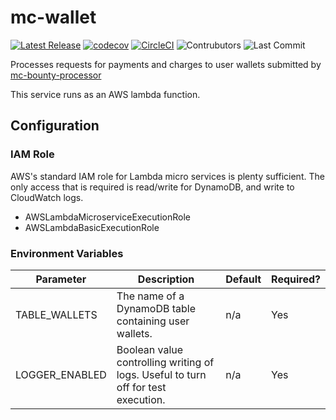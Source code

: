 # mc-wallet
[![Latest Release](https://img.shields.io/github/v/release/Ubunfu/mc-wallet)](https://github.com/Ubunfu/mc-wallet/releases)
[![codecov](https://codecov.io/gh/Ubunfu/mc-wallet/branch/master/graph/badge.svg?token=258GHULYE1)](https://codecov.io/gh/Ubunfu/mc-wallet)
[![CircleCI](https://img.shields.io/circleci/build/github/Ubunfu/mc-wallet?logo=circleci)](https://app.circleci.com/pipelines/github/Ubunfu/mc-wallet)
![Contrubutors](https://img.shields.io/github/contributors/Ubunfu/mc-wallet?color=blue)
![Last Commit](https://img.shields.io/github/last-commit/Ubunfu/mc-wallet)

Processes requests for payments and charges to user wallets submitted by [mc-bounty-processor](https://github.com/Ubunfu/mc-bounty-processor) 

This service runs as an AWS lambda function.

## Configuration
### IAM Role
AWS's standard IAM role for Lambda micro services is plenty sufficient. The only access that is required is read/write for DynamoDB, and write to CloudWatch logs.

* AWSLambdaMicroserviceExecutionRole
* AWSLambdaBasicExecutionRole

### Environment Variables
| Parameter          | Description                                                                       | Default | Required? |
|--------------------|-----------------------------------------------------------------------------------|---------|-----------|
| TABLE_WALLETS      | The name of a DynamoDB table containing user wallets.                             | n/a     | Yes       |
| LOGGER_ENABLED     | Boolean value controlling writing of logs. Useful to turn off for test execution. | n/a     | Yes       |